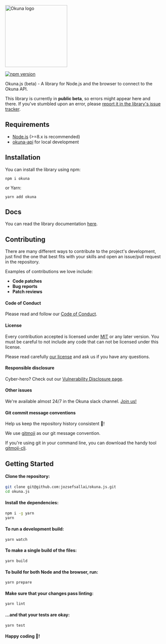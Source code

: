 <img alt="Okuna logo" src="https://i.snag.gy/FAgp8K.jpg" width="200">

[![npm version](https://img.shields.io/npm/v/okuna.svg?style=flat)](https://www.npmjs.com/package/okuna)

Okuna.js (beta) - A library for Node.js and the browser to connect to the Okuna API.

This library is currently in **public beta**, so errors might appear here and there. If you've stumbled upon an error, please [report it in the library's issue tracker](https://github.com/OkunaOrg/okuna-js/issues/new).

## Requirements
* [Node.js](https://nodejs.org/en/) (>=8.x is recommended)
* [okuna-api](https://github.com/OkunaOrg/okuna-api) for local development

## Installation

You can install the library using npm:

```
npm i okuna
```

or Yarn:

```
yarn add okuna
```

## Docs

You can read the library documentation [here](https://okunaorg.github.io/okuna-js/).

## Contributing

There are many different ways to contribute to the project's development, just find the one that best fits with your skills and open an issue/pull request in the repository.

Examples of contributions we love include:

- **Code patches**
- **Bug reports**
- **Patch reviews**

#### Code of Conduct

Please read and follow our [Code of Conduct](https://github.com/OkunaOrg/okuna-js/blob/master/CODE_OF_CONDUCT.md).

#### License

Every contribution accepted is licensed under [MIT](https://opensource.org/licenses/MIT) or any later version. 
You must be careful to not include any code that can not be licensed under this license.

Please read carefully [our license](https://github.com/OkunaOrg/okuna-js/blob/master/LICENSE) and ask us if you have any questions.

#### Responsible disclosure

Cyber-hero? Check out our [Vulnerability Disclosure page](https://www.okuna.io/en/vulnerability-report).

#### Other issues

We're available almost 24/7 in the Okuna slack channel. [Join us!](https://join.slack.com/t/okunaorg/shared_invite/enQtNDI2NjI3MDM0MzA2LTYwM2E1Y2NhYWRmNTMzZjFhYWZlYmM2YTQ0MWEwYjYyMzcxMGI0MTFhNTIwYjU2ZDI1YjllYzlhOWZjZDc4ZWY)

#### Git commit message conventions

Help us keep the repository history consistent 🙏!

We use [gitmoji](https://gitmoji.carloscuesta.me/) as our git message convention.

If you're using git in your command line, you can download the handy tool [gitmoji-cli](https://github.com/carloscuesta/gitmoji-cli).

## Getting Started

#### Clone the repository:

```sh
git clone git@github.com:jozsefsallai/okuna.js.git
cd okuna.js
```

#### Install the dependencies:

```sh
npm i -g yarn
yarn
```

#### To run a development build:

```
yarn watch
```

#### To make a single build of the files:

```
yarn build
```

#### To build for both Node and the browser, run:

```
yarn prepare
```

#### Make sure that your changes pass linting:

```
yarn lint
```

#### ...and that your tests are okay:

```
yarn test
```

#### Happy coding 🎉!
